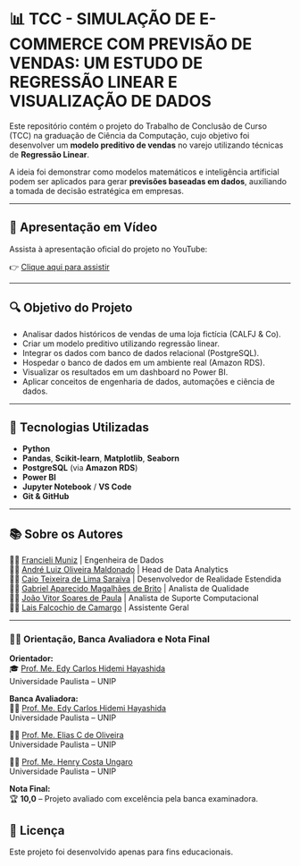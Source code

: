 # 📊 TCC - SIMULAÇÃO DE E-COMMERCE COM PREVISÃO DE VENDAS: UM ESTUDO DE REGRESSÃO LINEAR E VISUALIZAÇÃO DE DADOS

Este repositório contém o projeto do Trabalho de Conclusão de Curso (TCC) na graduação de Ciência da Computação, cujo objetivo foi desenvolver um **modelo preditivo de vendas** no varejo utilizando técnicas de **Regressão Linear**.

A ideia foi demonstrar como modelos matemáticos e inteligência artificial podem ser aplicados para gerar **previsões baseadas em dados**, auxiliando a tomada de decisão estratégica em empresas.

---

## 🎥 Apresentação em Vídeo

Assista à apresentação oficial do projeto no YouTube:

👉 [Clique aqui para assistir](https://youtu.be/vSL835L-KfQ)

---

## 🔍 Objetivo do Projeto

- Analisar dados históricos de vendas de uma loja fictícia (CALFJ & Co).
- Criar um modelo preditivo utilizando regressão linear.
- Integrar os dados com banco de dados relacional (PostgreSQL).
- Hospedar o banco de dados em um ambiente real (Amazon RDS).
- Visualizar os resultados em um dashboard no Power BI.
- Aplicar conceitos de engenharia de dados, automações e ciência de dados.

---

## 🧰 Tecnologias Utilizadas

- **Python**  
- **Pandas**, **Scikit-learn**, **Matplotlib**, **Seaborn**  
- **PostgreSQL** (via **Amazon RDS**)  
- **Power BI**  
- **Jupyter Notebook** / **VS Code**  
- **Git & GitHub** 

---

## 📚 Sobre os Autores

👩‍💻 [Francieli Muniz](https://www.linkedin.com/in/francielimuniz/) | Engenheira de Dados  
👨‍💻 [André Luiz Oliveira Maldonado](https://www.linkedin.com/in/andremaldonado1/) | Head de Data Analytics  
👨‍💻 [Caio Teixeira de Lima Saraiva](https://www.linkedin.com/in/caio-t-saraiva/) | Desenvolvedor de Realidade Estendida  
👨‍💻 [Gabriel Aparecido Magalhães de Brito](https://www.linkedin.com/in/gabriel-aparecido-917926329/) | Analista de Qualidade  
👨‍💻 [João Vitor Soares de Paula](https://www.linkedin.com/in/jo%C3%A3o-vitor-soares-de-paula-3b9812201/) | Analista de Suporte Computacional  
👩‍💻 [Lais Falcochio de Camargo](https://www.linkedin.com/in/lais-falcochio-de-camargo-166795216/) | Assistente Geral  
 
---

### 🧑‍🏫 Orientação, Banca Avaliadora e Nota Final

**Orientador:**  
🎓 [Prof. Me. Edy Carlos Hidemi Hayashida](https://www.linkedin.com/in/edy-hayashida/)  
Universidade Paulista – UNIP

**Banca Avaliadora:**  
🧑‍🏫 [Prof. Me. Edy Carlos Hidemi Hayashida](https://www.linkedin.com/in/edy-hayashida/)  
Universidade Paulista – UNIP  

🧑‍🏫 [Prof. Me. Elias C de Oliveira](https://www.linkedin.com/in/elias-carneiro-de-oliveira-9b240911/)  
Universidade Paulista – UNIP  

🧑‍🏫 [Prof. Me. Henry Costa Ungaro](https://www.linkedin.com/in/henry-costa-ungaro-3a4890104/)  
Universidade Paulista – UNIP

**Nota Final:**  
🏆 **10,0** – Projeto avaliado com excelência pela banca examinadora.


## 📄 Licença

Este projeto foi desenvolvido apenas para fins educacionais.

